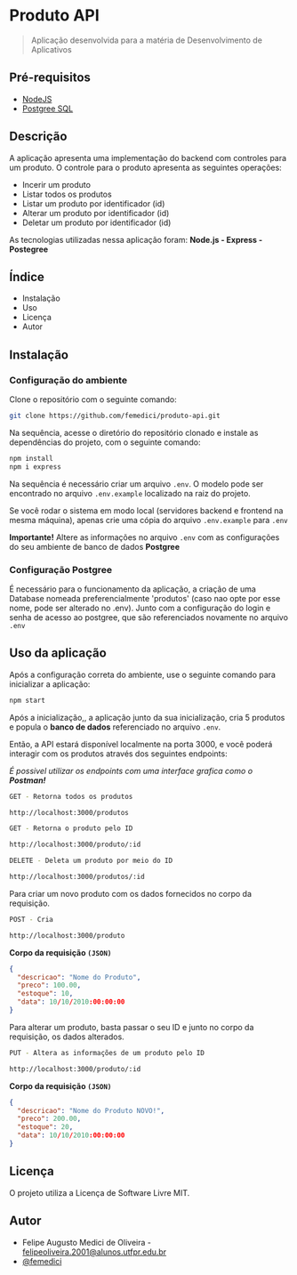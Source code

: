 # Produto API 
> Aplicação desenvolvida para a matéria de Desenvolvimento de Aplicativos

## Pré-requisitos
- [NodeJS](https://nodejs.org/en)
- [Postgree SQL](https://www.postgresql.org/download/)
  
## Descrição
A aplicação apresenta uma implementação do backend com controles para um produto. O controle para o produto apresenta as seguintes operações:
- Incerir um produto
-  Listar todos os produtos 
- Listar um produto por identificador (id)
-  Alterar um produto por identificador (id)
-  Deletar um produto por identificador (id)

As tecnologias utilizadas nessa aplicação foram: **Node.js - Express - Postegree**

## Índice
- Instalação
- Uso
- Licença
- Autor

## Instalação
  
### **Configuração do ambiente**

Clone o repositório com o seguinte comando:

```bash
git clone https://github.com/femedici/produto-api.git
```

Na sequência, acesse o diretório do repositório clonado e instale as dependências do projeto, com o seguinte comando:

```bash
npm install
npm i express
```

Na sequência é necessário criar um arquivo `.env`. O modelo pode ser encontrado no arquivo `.env.example` localizado na raiz do projeto.

Se você rodar o sistema em modo local (servidores backend e frontend na mesma máquina), apenas crie uma cópia do arquivo `.env.example` para `.env`

**Importante!** Altere as informações no arquivo  `.env` com as configurações do seu ambiente de banco de dados **Postgree**

### **Configuração Postgree**

É necessário para o funcionamento da aplicação, a criação de uma Database nomeada preferencialmente 'produtos' (caso nao opte por esse nome, pode ser alterado no .env). 
Junto com a configuração do login e senha de acesso ao postgree, que são referenciados novamente no arquivo  `.env` 


## Uso da aplicação

Após a configuração correta do ambiente, use o seguinte comando para inicializar a aplicação:

```bash
npm start
```

Após a inicialização,, a aplicação junto da sua inicialização, cria 5 produtos e popula o **banco de dados** referenciado no arquivo  `.env`.

Então, a API estará disponível localmente na porta 3000, e você poderá interagir com os produtos através dos seguintes endpoints:

*É possivel utilizar os endpoints com uma interface grafica como o **Postman!***

```bash
GET - Retorna todos os produtos

http://localhost:3000/produtos 

GET - Retorna o produto pelo ID

http://localhost:3000/produto/:id

DELETE - Deleta um produto por meio do ID

http://localhost:3000/produtos/:id
```

Para criar um novo produto com os dados fornecidos no corpo da requisição. 

```bash
POST - Cria 

http://localhost:3000/produto
```
**Corpo da requisição `(JSON)`**

```json
{
  "descricao": "Nome do Produto",
  "preco": 100.00,
  "estoque": 10,
  "data": 10/10/2010:00:00:00
}
```

Para alterar um produto, basta passar o seu ID e junto no corpo da requisição, os dados alterados. 

```bash
PUT - Altera as informações de um produto pelo ID

http://localhost:3000/produto/:id
```
**Corpo da requisição `(JSON)`**

```json
{
  "descricao": "Nome do Produto NOVO!",
  "preco": 200.00,
  "estoque": 20,
  "data": 10/10/2010:00:00:00
}
```

## Licença
O projeto utiliza a Licença de Software Livre MIT.

## Autor
  - Felipe Augusto Medici de Oliveira - felipeoliveira.2001@alunos.utfpr.edu.br
  - [@femedici](https://github.com/femedici) 
